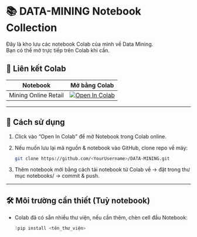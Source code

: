 # 📚 DATA-MINING Notebook Collection

Đây là kho lưu các notebook Colab của mình về Data Mining.  
Bạn có thể mở trực tiếp trên Colab khi cần.

## 🔗 Liên kết Colab

| Notebook | Mở bằng Colab |
|----------|----------------|
| Mining Online Retail | [![Open In Colab](https://colab.research.google.com/assets/colab-badge.svg)](https://colab.research.google.com/drive/18dAt2yJliYYXpBhU05NYqh6JyeM7SWZP?usp=sharing) |

---

## 📂 Cách sử dụng

1. Click vào “Open In Colab” để mở Notebook trong Colab online.  
2. Nếu muốn lưu lại mã nguồn & notebook vào GitHub, clone repo về máy:

    ```bash
    git clone https://github.com/<YourUsername>/DATA-MINING.git
    ```

3. Thêm notebook mới bằng cách tải notebook từ Colab về → đặt trong thư mục notebooks/ → commit & push.

---

## 🛠 Môi trường cần thiết (Tuỳ notebook)

- Colab đã có sẵn nhiều thư viện, nếu cần thêm, chèn cell đầu Notebook:

  ```python
  !pip install <tên_thư_viện>
